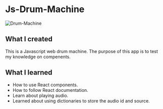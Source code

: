 # Js-Drum-Machine

![Drum-Machine](.gif)

## What I created

This is a Javascript web drum machine. The purpose of this app is to test my knowledge on compenents.  

## What I learned

* How to use React components.  
* How to follow React documentation.
* Learn about playing audio.
* Learned about using dictionaries to store the audio id and source.
